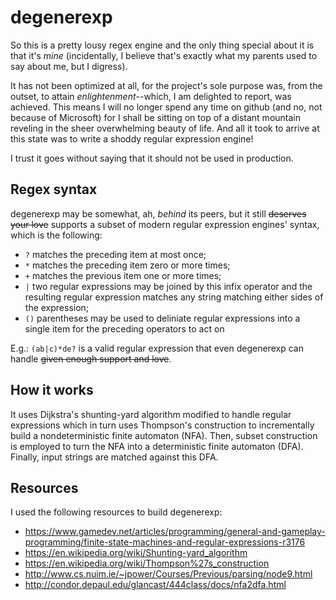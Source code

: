 # degenerexp

So this is a pretty lousy regex engine and the only thing special about it is that it's *mine* (incidentally, I believe that's exactly what my
parents used to say about me, but I digress).

It has not been optimized at all, for the project's sole purpose was, from the outset, to attain
*enlightenment*--which, I am delighted to report, was achieved. This means I will no longer spend any time on github (and no, not because of Microsoft)
for I shall be sitting on top of a distant mountain reveling in the sheer overwhelming beauty of life. And all it took to arrive
at this state was to write a shoddy regular expression engine!

I trust it goes without saying that it should not be used in production.

## Regex syntax

degenerexp may be somewhat, ah, *behind* its peers, but it still ~~deserves your love~~ supports a subset of modern regular
expression engines' syntax, which is the following:

- `?` matches the preceding item at most once;
- `*` matches the preceding item zero or more times;
- `+` matches the previous item one or more times;
- `|` two regular expressions may be joined by this infix operator and the resulting regular expression matches any string matching either sides of the expression; 
- `()` parentheses may be used to deliniate regular expressions into a single item for the preceding operators to act on

E.g.: `(ab|c)*de?` is a valid regular expression that even degenerexp can handle ~~given enough support and love~~.

## How it works

It uses Dijkstra's shunting-yard algorithm modified to handle regular expressions which in turn uses Thompson's construction
to incrementally build a nondeterministic finite automaton (NFA). Then, subset construction is employed to turn the
NFA into a deterministic finite automaton (DFA). Finally, input strings are matched against this DFA.

## Resources

I used the following resources to build degenerexp:
- https://www.gamedev.net/articles/programming/general-and-gameplay-programming/finite-state-machines-and-regular-expressions-r3176
- https://en.wikipedia.org/wiki/Shunting-yard_algorithm
- https://en.wikipedia.org/wiki/Thompson%27s_construction
- http://www.cs.nuim.ie/~jpower/Courses/Previous/parsing/node9.html
- http://condor.depaul.edu/glancast/444class/docs/nfa2dfa.html
